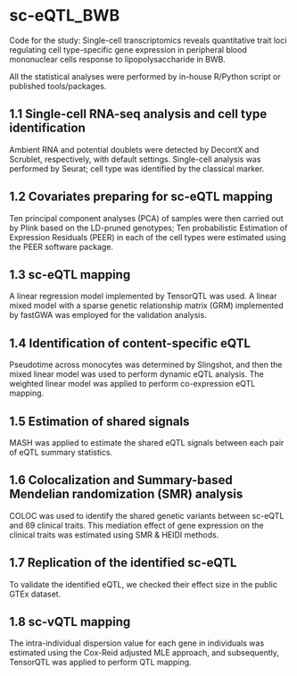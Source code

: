 # sc-eQTL_BWB
Code for the study: Single-cell transcriptomics reveals quantitative trait loci regulating cell type-specific gene expression in peripheral blood mononuclear cells response to lipopolysaccharide in BWB.

All the statistical analyses were performed by in-house R/Python script or published tools/packages.

## 1.1 Single-cell RNA-seq analysis and cell type identification ##

Ambient RNA and potential doublets were detected by DecontX and Scrublet, respectively, with default settings. Single-cell analysis was performed by Seurat; cell type was identified by the classical marker.

## 1.2 Covariates preparing for sc-eQTL mapping ##

Ten principal component analyses (PCA) of samples were then carried out by Plink based on the LD-pruned genotypes; Ten probabilistic Estimation of Expression Residuals (PEER) in each of the cell types were estimated using the PEER software package.

## 1.3 sc-eQTL mapping ##

A linear regression model implemented by TensorQTL was used. A linear mixed model with a sparse genetic relationship matrix (GRM) implemented by fastGWA was employed for the validation analysis.

## 1.4 Identification of content-specific eQTL ##

Pseudotime across monocytes was determined by Slingshot, and then the mixed linear model was used to perform dynamic eQTL analysis. The weighted linear model was applied to perform co-expression eQTL mapping.

## 1.5 Estimation of shared signals ##

MASH was applied to estimate the shared eQTL signals between each pair of eQTL summary statistics.

## 1.6 Colocalization and Summary-based Mendelian randomization (SMR) analysis ##

COLOC was used to identify the shared genetic variants between sc-eQTL and 69 clinical traits. This mediation effect of gene expression on the clinical traits was estimated using SMR & HEIDI methods.

## 1.7 Replication of the identified sc-eQTL ##

To validate the identified eQTL, we checked their effect size in the public GTEx dataset.

## 1.8 sc-vQTL mapping ##

The intra-individual dispersion value for each gene in individuals was estimated using the Cox-Reid adjusted MLE approach, and subsequently, TensorQTL was applied to perform QTL mapping.
